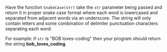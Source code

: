 Have the function ```SnakeCase(str)``` take the ```str``` parameter being passed and return it in proper snake case format where each word is lowercased and separated from adjacent words via an underscore. The string will only contain letters and some combination of delimiter punctuation characters separating each word.

For example: if ```str``` is "BOB loves-coding" then your program should return the string **bob_loves_coding**. 
